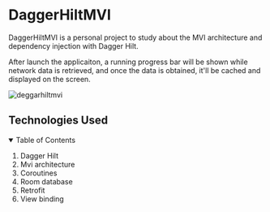 # DaggerHiltMVI

DaggerHiltMVI is a personal project to study about the MVI architecture and dependency injection with Dagger Hilt. 

After launch the applicaiton, a running progress bar will be shown while network data is retrieved, and once the data is obtained, it'll be cached and displayed on the screen.

![deggarhiltmvi](https://user-images.githubusercontent.com/41413741/131264922-fe9b69fd-d0c0-4eef-b98b-845a60cb2e8d.png)


## Technologies Used

<!-- TABLE OF CONTENTS -->
<details open="open">
  <summary>Table of Contents</summary>
  <ol>
    <li><a>Dagger Hilt</a></li>
    <li><a>Mvi architecture</a></li>
    <li><a>Coroutines</a></li>
    <li><a>Room database</a></li>
    <li><a>Retrofit</a></li>
    <li><a>View binding</a></li>
  </ol>
</details>





